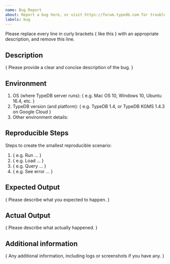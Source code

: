```yaml
---
name: Bug Report
about: Report a bug here, or visit https://forum.typedb.com for troubleshooting discussions
labels: bug
---
```


Please replace every line in curly brackets { like this } with an appropriate description, and remove this line.

## Description

{ Please provide a clear and concise description of the bug. }

## Environment

1. OS (where TypeDB server runs): { e.g. Mac OS 10, Windows 10, Ubuntu 16.4, etc. }
2. TypeDB version (and platform): { e.g. TypeDB 1.4, or TypeDB KGMS 1.4.3 on Google Cloud }
3. Other environment details:

## Reproducible Steps

Steps to create the smallest reproducible scenario:
1. { e.g. Run ... }
2. { e.g. Load ... }
3. { e.g. Query ... }
4. { e.g. See error ... }

## Expected Output

{ Please describe what you expected to happen. }

## Actual Output

{ Please describe what actually happened. }
 
## Additional information

{ Any additional information, including logs or screenshots if you have any. }
